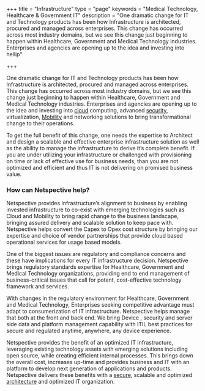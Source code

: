 +++
title = "Infrastructure"
type = "page"
keywords = "Medical Technology, Healthcare & Government IT"
description = "One dramatic change for IT and Technology products has been how Infrastructure is architected, procured and managed across enterprises. This change has occurred across most industry domains, but we see this change just beginning to happen within Healthcare, Government and Medical Technology industries. Enterprises and agencies are opening up to the idea and investing into hellip"

+++

One dramatic change for IT and Technology products has been how Infrastructure is architected, procured and managed across enterprises. This change has occurred across most industry domains, but we see this change just beginning to happen within Healthcare, Government and Medical Technology industries. Enterprises and agencies are opening up to the idea and investing into [cloud](/technology-services/deployment/cloud/) computing, advanced [security](/technology-services/deployment/security/), virtualization, [Mobility](/technology-services/development/mobility/) and networking solutions to bring transformational change to their operations.

To get the full benefit of this change, one needs the expertise to Architect and design a scalable and effective enterprise infrastructure solution as well as the ability to manage the infrastructure to derive it’s complete benefit. If you are under utilizing your infrastructure or challenged with provisioning on time or lack of effective use for business needs, than you are not optimized and efficient and thus IT is not delivering on promised business value.

### How can Netspective help?

Netspective provides Infrastructure’s alignment to business by enabling invested infrastructure to co-exist with emerging technologies such as Cloud and Mobility to bring rapid change to the business landscape, bringing assured delivery and scalable solution to keep pace with. Netspective helps convert the Capex to Opex cost structure by bringing our expertise and choice of vendor partnerships that provide cloud based operational services for usage based models.

One of the biggest issues are regulatory and compliance concerns and these have implications for every IT infrastructure decision. Netspective brings regulatory standards expertise for Healthcare, Government and Medical Technology organizations, providing end to end management of business-critical issues that call for potent, cost-effective technology framework and services.

With changes in the regulatory environment for Healthcare, Government and Medical Technology, Enterprises seeking competitive advantage must adapt to consumerization of IT infrastructure. Netspective helps manage that both at the front and back end. We bring Device , security and server side data and platform management capability with ITIL best practices for secure and regulated anytime, anywhere, any device experience.

Netspective provides the benefit of an optimized IT infrastructure, leveraging existing technology assets with emerging solutions including open source, while creating efficient internal processes. This brings down the overall cost, increases up-time and provides business and IT with an platform to develop next generation of applications and products. Netspective delivers these benefits with a [secure](/technology-services/deployment/security/), scalable and optimized [architecture](/technology-services/manage/enterprise-i-t/) and optimized IT organization.